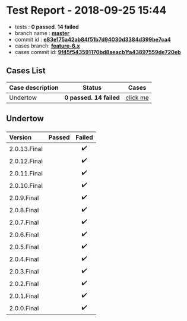 # Test Report - 2018-09-25 15:44

- tests  : **0 passed**. **14 failed**
- branch name : **[master](https://github.com/apache/incubator-skywalking/tree/master)**
- commit id : **[e83e175a42ab84f51b7d94030d3384d399be7ca4](https://github.com/apache/incubator-skywalking/commit/e83e175a42ab84f51b7d94030d3384d399be7ca4)**
- cases branch: **[feature-6.x](https://github.com/SkywalkingTest/skywalking-autotest-scenarios/tree/feature-6.x)**
- cases commit id: **[9f45f543591170bd8aeacb1fa43897559de720eb](https://github.com/SkywalkingTest/skywalking-autotest-scenarios/commit/9f45f543591170bd8aeacb1fa43897559de720eb)**

## Cases List

| Case description | Status | Cases|
|:-----|:-----:|:-----:|
|Undertow| **0 passed. 14 failed**| [click me](#undertow) |

## Undertow

### 
|  Version     | Passed | Failed|
|:------------- |:-------:|:-----:|
| 2.0.13.Final  | |:heavy_check_mark:|
| 2.0.12.Final  | |:heavy_check_mark:|
| 2.0.11.Final  | |:heavy_check_mark:|
| 2.0.10.Final  | |:heavy_check_mark:|
| 2.0.9.Final  | |:heavy_check_mark:|
| 2.0.8.Final  | |:heavy_check_mark:|
| 2.0.7.Final  | |:heavy_check_mark:|
| 2.0.6.Final  | |:heavy_check_mark:|
| 2.0.5.Final  | |:heavy_check_mark:|
| 2.0.4.Final  | |:heavy_check_mark:|
| 2.0.3.Final  | |:heavy_check_mark:|
| 2.0.2.Final  | |:heavy_check_mark:|
| 2.0.1.Final  | |:heavy_check_mark:|
| 2.0.0.Final  | |:heavy_check_mark:|

